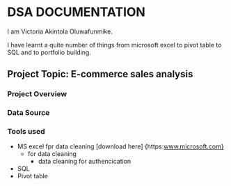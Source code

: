 # DSA DOCUMENTATION

I am Victoria Akintola Oluwafunmike. 

I have learnt a quite number of things from microsoft excel to pivot table to SQL and to portfolio building.

## Project Topic: E-commerce sales analysis

### Project Overview

### Data Source

### Tools used
- MS excel fpr data cleaning [download here] {https:www.microsoft.com}
  - for data cleaning
    - data cleaning for authencication
- SQL
- Pivot table
